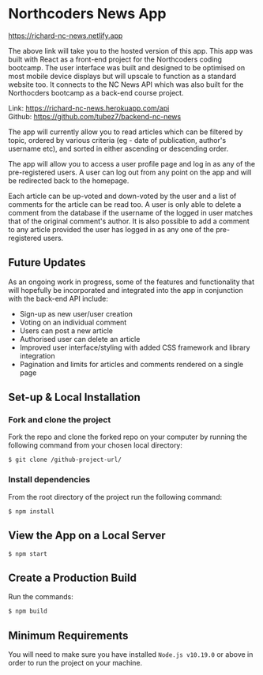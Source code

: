 # Northcoders News App

https://richard-nc-news.netlify.app

The above link will take you to the hosted version of this app. This app was built with React as a front-end project for the Northcoders coding bootcamp. The user interface was built and designed to be optimised on most mobile device displays but will upscale to function as a standard website too. It connects to the NC News API which was also built for the Northocders bootcamp as a back-end course project.

Link: https://richard-nc-news.herokuapp.com/api \
Github: https://github.com/tubez7/backend-nc-news

The app will currently allow you to read articles which can be filtered by topic, ordered by various criteria (eg - date of publication, author's username etc), and sorted in either ascending or descending order.

The app will allow you to access a user profile page and log in as any of the pre-registered users. A user can log out from any point on the app and will be redirected back to the homepage.

Each article can be up-voted and down-voted by the user and a list of comments for the article can be read too. A user is only able to delete a comment from the database if the username of the logged in user matches that of the original comment's author. It is also possible to add a comment to any article provided the user has logged in as any one of the pre-registered users.


## Future Updates
As an ongoing work in progress, some of the features and functionality that will hopefully be incorporated and integrated into the app in conjunction with the back-end API include:
- Sign-up as new user/user creation
- Voting on an individual comment
- Users can post a new article
- Authorised user can delete an article
- Improved user interface/styling with added CSS framework and library integration
- Pagination and limits for articles and comments rendered on a single page


## Set-up & Local Installation 

### Fork and clone the project
Fork the repo and clone the forked repo on your computer by running the following command from your chosen local directory:
```
$ git clone /github-project-url/
``` 

### Install dependencies
From the root directory of the project run the following command: 
```
$ npm install
``` 

## View the App on a Local Server
```
$ npm start
``` 

## Create a Production Build
Run the commands:
```
$ npm build
``` 

## Minimum Requirements
You will need to make sure you have installed `Node.js v10.19.0` or above in order to run the project on your machine.
